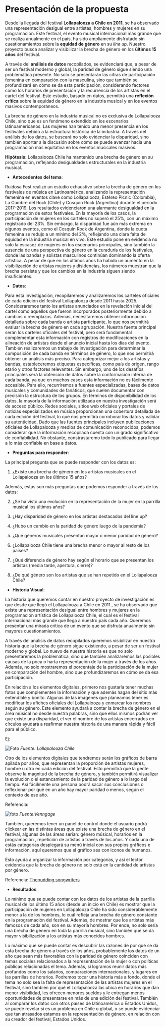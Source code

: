 
# Presentación de la propuesta #

Desde la llegada del festival **Lollapalooza a Chile en 2011**, se ha observado una representación desigual entre artistas, hombres y mujeres en su programación. Este festival, el evento musical internacional más grande que se realiza anualmente en el país, ha sido ampliamente disfrutado sin cuestionamientos sobre la **equidad de género** en su *line up*. Nuestro proyecto busca analizar y visibilizar la brecha de género en los **últimos 15 años** del festival.  

A través del **análisis de datos** recopilados, se evidenciará que, a pesar de ser un festival moderno y global, la paridad de género sigue siendo una problemática presente. No solo se presentarán las cifras de participación femenina en comparación con la masculina, sino que también se profundizará en cómo se da esta participación, considerando factores como los horarios de presentación y la recurrencia de los artistas en el cartel del festival. Este estudio, basado en datos, permitirá una **reflexión crítica** sobre la equidad de género en la industria musical y en los eventos masivos contemporáneos.  

La brecha de género en la industria musical no es exclusiva de Lollapalooza Chile, sino que es un fenómeno extendido en los escenarios latinoamericanos. Las mujeres han tenido una menor presencia en los festivales debido a la estructura histórica de la industria. A través del análisis de los datos, se buscará no solo evidenciar la disparidad, sino también aportar a la discusión sobre cómo se puede avanzar hacia una programación más equitativa en los eventos musicales masivos.  

**Hipótesis:** Lollapalooza Chile ha mantenido una brecha de género en su programación, reflejando desigualdades estructurales en la industria musical.

* **Antecedentes del tema**: 

Ruidosa Fest realizó un estudio exhaustivo sobre la brecha de género en los festivales de música en Latinoamérica, analizando la representación femenina en eventos clave como Lollapalooza, Estéreo Picnic (Colombia), La Cumbre del Rock (Chile) y Cosquín Rock (Argentina) durante el período 2017-2019.
Los resultados evidenciaron una alarmante desigualdad en la programación de estos festivales. En la mayoría de los casos, la participación de mujeres en los carteles no superó el 25%, con un máximo registrado del 23%. Sin embargo, la disparidad fue aún más extrema en algunos eventos, como el Cosquín Rock de Argentina, donde la cuota femenina se redujo a un mínimo del 2%, reflejando una clara falta de equidad en la industria musical en vivo.
Este estudio pone en evidencia no solo la escasez de mujeres en los escenarios principales, sino también la ausencia de una perspectiva de género en la curaduría de los festivales, donde las bandas y solistas masculinos continúan dominando la oferta artística. A pesar de que en los últimos años ha habido un aumento en la visibilización de artistas mujeres y disidencias, los números muestran que la brecha persiste y que los cambios en la industria siguen siendo insuficientes.

* **Datos**: 

Para esta investigación, recopilaremos y analizaremos los carteles oficiales de cada edición del festival Lollapalooza desde 2011 hasta 2025. Consideraremos tanto los artistas anunciados en la revelación inicial del cartel como aquellos que fueron incorporados posteriormente debido a cambios o reemplazos. Además, necesitaremos obtener información detallada sobre cada banda o artista participante, lo que nos permitirá evaluar la brecha de género en cada agrupación.
Nuestra fuente principal serán los carteles oficiales del festival, pero será fundamental complementar esta información con registros de modificaciones en la alineación de artistas desde el anuncio inicial hasta los días del evento. También realizaremos un trabajo de investigación para determinar la composición de cada banda en términos de género, lo que nos permitirá obtener un análisis más preciso.
Para categorizar mejor a los artistas y bandas, estableceremos etiquetas específicas, como país de origen, rango etario y otros factores relevantes. Sin embargo, uno de los desafíos principales será la obtención de datos sobre la conformación interna de cada banda, ya que en muchos casos esta información no es fácilmente accesible. Para ello, recurriremos a fuentes especializadas, bases de datos musicales y comunidades de fanáticos, que suelen documentar con precisión la estructura de los grupos.
En términos de disponibilidad de los datos, la mayoría de la información utilizada en nuestra investigación será de acceso público. Redes sociales, sitios web oficiales y portales de noticias especializados en música proporcionan una cobertura detallada de cada edición del festival, lo que nos permitirá corroborar los datos y validar su autenticidad.
Dado que las fuentes principales incluyen publicaciones oficiales de Lollapalooza y medios de comunicación reconocidos, podemos considerar que la información recopilada cuenta con un grado significativo de confiabilidad. No obstante, constrastaremo todo lo publicado para llegar a lo más confiable en base a datos.


* **Preguntas para responder**: 

La principal pregunta que se puede responder con los datos es: 
1. ¿Existe una brecha de género en los artistas musicales en el Lollapalooza en los últimos 15 años?

Además, estas son más preguntas que podemos responder a través de los datos:

2. ¿Se ha visto una evolución en la representación de la mujer en la parrilla musical los últimos años?

3. ¿Hay disparidad de género en los artistas destacados del line up?
4. ¿Hubo un cambio en la paridad de género luego de la pandemia?
5. ¿Qué géneros musicales presentan mayor o menor paridad de género?
6. ¿Lollapalooza Chile tiene una brecha menor o mayor al resto de los países?
7. ¿Qué diferencia de género hay según el horario que se presentan los artistas (media tarde, apertura, cierre)?
8. ¿De qué género son los artistas que se han repetido en el Lollapalooza Chile?


* **Historia Visual**:

La historia que queremos contar en nuestro proyecto de investigación es que desde que llegó el Lollapalooza a Chile en 2011 , se ha observado que existe una representación desigual entre hombres y mujeres en la programación artística de Lollapalooza Chile, el cual es el festival internacional más grande que llega a nuestro país cada año. Queremos presentar una mirada crítica de un evento que se disfruta anualmente sin mayores cuestionamientos.

A través del análisis de datos recopilados queremos visibilizar en nuestra historia que la brecha de género sigue existiendo, a pesar de ser un festival moderno y global. Lo nuevo de nuestra historia es que no solo presentaremos la problemática, sino que también analizaremos las posibles causas de la poca o harta representación de la mujer a través de los años. Además, no solo mostraremos el porcentaje de la participación de la mujer en comparación del hombre, sino que profundizaremos en cómo se da esa participación. 

En relación a los elementos digitales, primero nos gustaría tener muchas fotos que complementen la información y que además hagan del sitio más entendible y bonito. Algunas de las imágenes que planeamos tener es modificar los afiches oficiales del Lollapalooza y enmarcar los nombres según su género. Este elemento ayudará a contar la brecha de género en el área músical no desde nuestra palabras, sino que ellos mismos podrán ver que existe una disparidad, el ver el nombre de los artistas encerrados en círculos ayudará a reafirmar nuestra historia de una manera rápida y fácil para el público.

Ej:

![Foto](foto.1.png)
_Fuente: Lollapalooza Chile_

Otro de los elementos digitales que tendremos serán los gráficos de barra apilada por años, que representan la proporción de artistas mujeres, hombre u otro en cada edición del festival. Esto permitirá que la gente observe la magnitud de la brecha de género, y también permitirá visualizar la evolución o el estancamiento de la paridad de género a lo largo del tiempo. Así fácilmente una persona podrá sacar sus conclusiones o reflexionar por qué en un año hay mayor paridad o menos, según el contexto de ese año.

Referencia:

![foto](Foto.png)
_Fuente:Venngage_ 

También, queremos tener un panel de control donde el usuario podrá clickear en las distintas áreas que existe una brecha de género en el festival, algunas de las áreas serían: género músical, horarios en la programación , repetición de artistas a través de los años. Y cada una de estás categorías desplegará su menú inicial con sus propios gráficos e información, aquí queremos que el gráfico sea con iconos de humanos. 

Esto ayuda a organizar la información por categorías, y así el lector evidencia que la brecha de género no solo está en la cantidad de artistas por género.

Referencia:
[Thepudding.songwriters]( https://pudding.cool/2023/07/songwriters/)

* **Resultados**:

Lo mínimo que se puede contar con los datos de los artistas de la parrilla musical de los último 15 años (desde un inicio en Chile) es mostrar que la participación de mujeres en Lollapalooza Chile ha sido considerablemente menor a la de los hombres, lo cuál refleja una brecha de género constante en la programación del festival. Además, de mostrar que los artistas más famosos de cada año, son en su mayoría hombres. Por ende, no solo sería una brecha de género en toda la parrilla musical, sino también que se da mayor visibilización a los artistas más conocidos hombres. 

Lo máximo que se puede contar es descubrir las razones de por qué se da esta brecha de género a través de los años, probablemente los datos de un año que sean más favorables con la paridad de género coinciden con temas sociales relacionados a la representación de la mujer o con políticas públicas relacionadas el tema. Además, si logramos reunir datos más profundos como los salarios, comparaciones internacionales, y lugares en las parrillas de horarios. Podremos tocar una historia más a fondo, donde el tema no solo sea la falta de representación de las artistas mujeres en el festival, sino también por qué el Lollapalooza las ubica en horarios que dan menor visibilidad, les ofrecen menores sueldos y le entregan menos oportunidades de presentarse en más de una edición del festival. También al comparar los datos con otros países de latinoamérica o Estados Unidos, se puede revelar si es un problema en Chile o global, o se puede evidenciar que tan atrasados estamos en la representación de género, en relación con su creador del festival, Estados Unidos.




